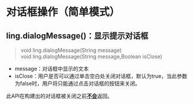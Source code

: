 # 对话框操作（简单模式）

## ling.dialogMessage()：显示提示对话框
> void ling.dialogMessage(String message)  
> void ling.dialogMessage(String message,Boolean isClose)

- message：对话框中显示的文本
- isClose：用户是否可以通过单击空白处关闭对话框，默认为true，当此参数为false时，用户将只能通过点击对话框的按钮来关闭。

此API在构建出的对话框被关闭之前<u>**不会**</u>返回。